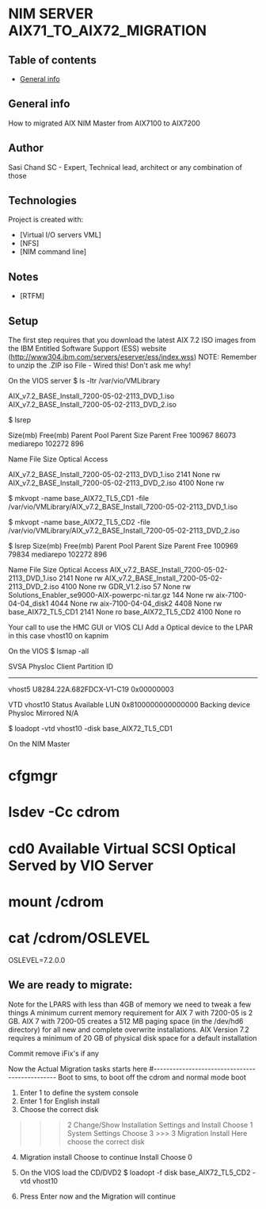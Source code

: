 # NIM SERVER AIX71_TO_AIX72_MIGRATION

## Table of contents
* [General info](#general-info)

## General info
How to migrated AIX NIM Master from AIX7100 to AIX7200
## Author
Sasi Chand
SC - Expert, Technical lead, architect or any combination of those
## Technologies
Project is created with:
* [Virtual I/O servers VML]
* [NFS]
* [NIM command line]
## Notes
* [RTFM]

## Setup
The first step requires that you download the latest AIX 7.2 ISO images from the IBM
Entitled Software Support (ESS) website (http://www304.ibm.com/servers/eserver/ess/index.wss)
NOTE: Remember to unzip the .ZIP iso File - Wired this! Don't ask me why!

On the VIOS server
$ ls -ltr /var/vio/VMLibrary

AIX_v7.2_BASE_Install_7200-05-02-2113_DVD_1.iso
AIX_v7.2_BASE_Install_7200-05-02-2113_DVD_2.iso

$ lsrep

Size(mb) Free(mb) Parent Pool         Parent Size      Parent Free
100967    86073 mediarepo                102272              896

Name                                                  File Size Optical         Access

AIX_v7.2_BASE_Install_7200-05-02-2113_DVD_1.iso            2141 None            rw
AIX_v7.2_BASE_Install_7200-05-02-2113_DVD_2.iso            4100 None            rw

$ mkvopt -name base_AIX72_TL5_CD1 -file /var/vio/VMLibrary/AIX_v7.2_BASE_Install_7200-05-02-2113_DVD_1.iso

$ mkvopt -name base_AIX72_TL5_CD2 -file /var/vio/VMLibrary/AIX_v7.2_BASE_Install_7200-05-02-2113_DVD_2.iso

$ lsrep
Size(mb) Free(mb) Parent Pool         Parent Size      Parent Free
  100969    79834 mediarepo                102272              896

Name                                                  File Size Optical         Access
AIX_v7.2_BASE_Install_7200-05-02-2113_DVD_1.iso            2141 None            rw
AIX_v7.2_BASE_Install_7200-05-02-2113_DVD_2.iso            4100 None            rw
GDR_V1.2.iso                                                 57 None            rw
Solutions_Enabler_se9000-AIX-powerpc-ni.tar.gz              144 None            rw
aix-7100-04-04_disk1                                       4044 None            rw
aix-7100-04-04_disk2                                       4408 None            rw
base_AIX72_TL5_CD1                                         2141 None            ro
base_AIX72_TL5_CD2                                         4100 None            ro

Your call to use the HMC GUI or VIOS CLI
Add a Optical device to the LPAR in this case vhost10 on kapnim

On the VIOS
$ lsmap -all

SVSA            Physloc                                      Client Partition ID
--------------- -------------------------------------------- ------------------
vhost5          U8284.22A.682FDCX-V1-C19                     0x00000003

VTD                   vhost10
Status                Available
LUN                   0x8100000000000000
Backing device
Physloc
Mirrored              N/A

$ loadopt -vtd vhost10 -disk base_AIX72_TL5_CD1

On the NIM Master
# cfgmgr
# lsdev -Cc cdrom
# cd0 Available  Virtual SCSI Optical Served by VIO Server
# mount /cdrom
# cat /cdrom/OSLEVEL
OSLEVEL=7.2.0.0

We are ready to migrate:
---------------------------------------------------------------
Note for the LPARS with less than 4GB of memory we need to tweak a few things
A minimum current memory requirement for AIX 7 with 7200-05 is 2 GB.
AIX 7 with 7200-05 creates a 512 MB paging space (in the /dev/hd6 directory) for all new and complete overwrite installations.
AIX Version 7.2 requires a minimum of 20 GB of physical disk space for a default installation

Commit
remove iFix's if any

Now the Actual Migration tasks starts here
#-----------------------------------------------
Boot to sms, to boot off the cdrom and normal mode boot

1. Enter 1 to define the system console
2. Enter 1 for English install
3. Choose the correct disk
>>> 2 Change/Show Installation Settings and Install
Choose 1 System Settings
Choose 3 >>> 3 Migration Install
Here choose the correct disk

4. Migration install
Choose to continue Install Choose 0

5. On the VIOS load the CD/DVD2
$ loadopt -f disk base_AIX72_TL5_CD2 -vtd vhost10
6. Press Enter now and the Migration will continue
